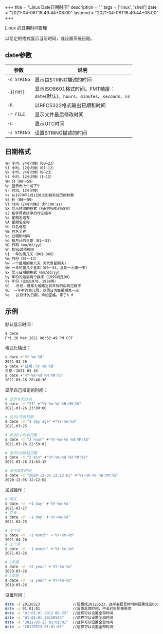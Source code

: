 +++
title = "Linux Date日期时间"
description = ""
tags = ['linux', 'shell']
date =  "2021-04-08T16:49:44+08:00"
lastmod = "2021-04-08T16:49:44+08:00"
+++

Linux 的日期时间管理
<!--more-->

以给定的格式显示当前时间，或设置系统日期。

## date参数
参数|说明
-|-
`-d STRING`|显示由STRING描述的时间
`-I[FMT]`|显示ISO8601格式时间。FMT精度：<br>`date`(默认)、`hours`、`minutes`、`seconds`、`ns`
`-R`|以RFC5322格式输出日期和时间
`-r FILE`|显示文件最后修改时间
`-u`|显示UTC时间
`-s STRING`|设置STRING描述的时间

## 日期格式
```bash
%H 小时，24小时制（00~23）
%I 小时，12小时制（01~12）
%k 小时，24小时制（0~23）
%l 小时，12小时制（1~12）
%M 分（00～59）
%p 显示出上午或下午
%r 时间，12小时制
%s 从1970年1月1日0点到目前经历的秒数
%S 秒（00～59） 
%T 时间（24小时制）（hh:mm:ss）
%X 显示时间的格式（％H时％M分％S秒）
%Z 按字母表排序的时区缩写
%a 星期名缩写
%A 星期名全称
%b 月名缩写
%B 月名全称
%c 日期和时间
%d 按月计的日期（01～31）
%D 日期（mm/dd/yy） 
%h 和%b选项相同
%j 一年的第几天（001~366）
%m 月份（01～12）
%w 一个星期的第几天（0代表星期天）
%W 一年的第几个星期（00～53，星期一为第一天）
%x 显示日期的格式（mm/dd/yy）
%y 年份的最后两个数字（1999则是99）
%Y 年份（比如1970、1996等）
%C   世纪，通常为省略当前年份的后两位数字
%U  一年中的第几周，以周日为每星期第一天
%e   按月计的日期，添加空格，等于%_d
```

## 示例
默认显示时间：
```bash
$ date
Fri 26 Mar 2021 08:32:49 PM CST
```
格式化输出：
```bash
$ date +'%Y %m %d'
2021 03 26
$ date +'日期：%Y %m %d'
日期：2021 03 26
$ date +'%Y-%m-%d %H:%M:%S'
2021-03-26 20:46:30
```
显示自己指定的时间：
```bash
# 显示今天23点
$ date -d "23" +"%Y-%m-%d %H:%M:%S"
2021-03-26 23:00:00

# 显示1天前日期
$ date -d "1 day ago" +"%Y-%m-%d"
2021-03-25

# 显示2小时后日期
$ date -d "2 hour" +"%Y-%m-%d %H:%M:%S"
2021-03-26 22:59:02

# 显示2分钟后日期
$ date -d "2 min" +"%Y-%m-%d %H:%M:%S"
2021-03-26 21:03:15

# 显示指定时间
$ date -d "2020-12-05 12:12:02" +"%Y-%m-%d %H:%M:%S"
2020-12-05 12:12:02
```
加减操作：
```bash
# 明天
$ date -d '+1 day' +'%Y-%m-%d'
2021-03-27
# 昨天
$ date -d '-1 day' +'%Y-%m-%d'
2021-03-25

# 下个月
$ date -d '+1 month' +'%Y-%m-%d'
2021-04-26
# 上个月
$ date -d '-1 month' +'%Y-%m-%d'
2021-02-26

# 2年后
$ date -d '+2 year' +'%Y-%m-%d'
2023-03-26
# 2年前
$ date -d '-2 year' +'%Y-%m-%d'
2019-03-26
```
设置时间：
```bash
date -s 20120523               //设置成20120523，这样会把具体时间设置成空00:00:00
date -s 01:01:01               //设置具体时间，不会对日期做更改
date -s "01:01:01 2012-05-23"  //这样可以设置全部时间
date -s "01:01:01 20120523"    //这样可以设置全部时间
date -s "2012-05-23 01:01:01"  //这样可以设置全部时间
date -s "20120523 01:01:01"    //这样可以设置全部时间
```